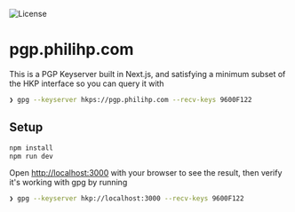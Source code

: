 ![License](https://img.shields.io/npm/l/openskill)


# pgp.philihp.com

This is a PGP Keyserver built in Next.js, and satisfying a minimum subset of the HKP interface so you can query it with

```bash
❯ gpg --keyserver hkps://pgp.philihp.com --recv-keys 9600F122
```

## Setup

```bash
npm install
npm run dev
```

Open [http://localhost:3000](http://localhost:3000) with your browser to see the result, then verify it's working with gpg by running

```bash
❯ gpg --keyserver hkp://localhost:3000 --recv-keys 9600F122
```
